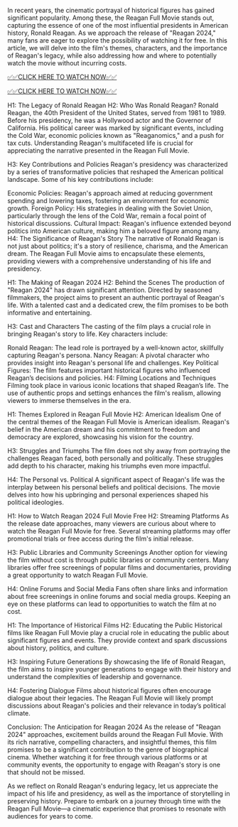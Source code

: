 In recent years, the cinematic portrayal of historical figures has gained significant popularity. Among these, the Reagan Full Movie stands out, capturing the essence of one of the most influential presidents in American history, Ronald Reagan. As we approach the release of "Reagan 2024," many fans are eager to explore the possibility of watching it for free. In this article, we will delve into the film's themes, characters, and the importance of Reagan's legacy, while also addressing how and where to potentially watch the movie without incurring costs.

[✅✅CLICK HERE TO WATCH NOW✅✅](https://freesingup.online/F)

[✅✅CLICK HERE TO WATCH NOW✅✅](https://freesingup.online/F)

H1: The Legacy of Ronald Reagan
H2: Who Was Ronald Reagan?
Ronald Reagan, the 40th President of the United States, served from 1981 to 1989. Before his presidency, he was a Hollywood actor and the Governor of California. His political career was marked by significant events, including the Cold War, economic policies known as "Reaganomics," and a push for tax cuts. Understanding Reagan's multifaceted life is crucial for appreciating the narrative presented in the Reagan Full Movie.

H3: Key Contributions and Policies
Reagan's presidency was characterized by a series of transformative policies that reshaped the American political landscape. Some of his key contributions include:

Economic Policies: Reagan's approach aimed at reducing government spending and lowering taxes, fostering an environment for economic growth.
Foreign Policy: His strategies in dealing with the Soviet Union, particularly through the lens of the Cold War, remain a focal point of historical discussions.
Cultural Impact: Reagan's influence extended beyond politics into American culture, making him a beloved figure among many.
H4: The Significance of Reagan's Story
The narrative of Ronald Reagan is not just about politics; it's a story of resilience, charisma, and the American dream. The Reagan Full Movie aims to encapsulate these elements, providing viewers with a comprehensive understanding of his life and presidency.

H1: The Making of Reagan 2024
H2: Behind the Scenes
The production of "Reagan 2024" has drawn significant attention. Directed by seasoned filmmakers, the project aims to present an authentic portrayal of Reagan's life. With a talented cast and a dedicated crew, the film promises to be both informative and entertaining.

H3: Cast and Characters
The casting of the film plays a crucial role in bringing Reagan's story to life. Key characters include:

Ronald Reagan: The lead role is portrayed by a well-known actor, skillfully capturing Reagan's persona.
Nancy Reagan: A pivotal character who provides insight into Reagan's personal life and challenges.
Key Political Figures: The film features important historical figures who influenced Reagan’s decisions and policies.
H4: Filming Locations and Techniques
Filming took place in various iconic locations that shaped Reagan’s life. The use of authentic props and settings enhances the film's realism, allowing viewers to immerse themselves in the era.

H1: Themes Explored in Reagan Full Movie
H2: American Idealism
One of the central themes of the Reagan Full Movie is American idealism. Reagan's belief in the American dream and his commitment to freedom and democracy are explored, showcasing his vision for the country.

H3: Struggles and Triumphs
The film does not shy away from portraying the challenges Reagan faced, both personally and politically. These struggles add depth to his character, making his triumphs even more impactful.

H4: The Personal vs. Political
A significant aspect of Reagan's life was the interplay between his personal beliefs and political decisions. The movie delves into how his upbringing and personal experiences shaped his political ideologies.

H1: How to Watch Reagan 2024 Full Movie Free
H2: Streaming Platforms
As the release date approaches, many viewers are curious about where to watch the Reagan Full Movie for free. Several streaming platforms may offer promotional trials or free access during the film's initial release.

H3: Public Libraries and Community Screenings
Another option for viewing the film without cost is through public libraries or community centers. Many libraries offer free screenings of popular films and documentaries, providing a great opportunity to watch Reagan Full Movie.

H4: Online Forums and Social Media
Fans often share links and information about free screenings in online forums and social media groups. Keeping an eye on these platforms can lead to opportunities to watch the film at no cost.

H1: The Importance of Historical Films
H2: Educating the Public
Historical films like Reagan Full Movie play a crucial role in educating the public about significant figures and events. They provide context and spark discussions about history, politics, and culture.

H3: Inspiring Future Generations
By showcasing the life of Ronald Reagan, the film aims to inspire younger generations to engage with their history and understand the complexities of leadership and governance.

H4: Fostering Dialogue
Films about historical figures often encourage dialogue about their legacies. The Reagan Full Movie will likely prompt discussions about Reagan's policies and their relevance in today’s political climate.

Conclusion: The Anticipation for Reagan 2024
As the release of "Reagan 2024" approaches, excitement builds around the Reagan Full Movie. With its rich narrative, compelling characters, and insightful themes, this film promises to be a significant contribution to the genre of biographical cinema. Whether watching it for free through various platforms or at community events, the opportunity to engage with Reagan's story is one that should not be missed.

As we reflect on Ronald Reagan's enduring legacy, let us appreciate the impact of his life and presidency, as well as the importance of storytelling in preserving history. Prepare to embark on a journey through time with the Reagan Full Movie—a cinematic experience that promises to resonate with audiences for years to come.
